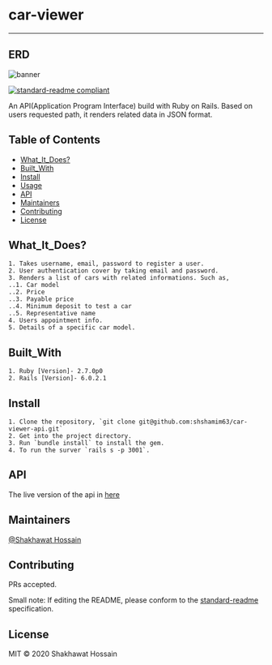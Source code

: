 # car-viewer
___

## ERD
![banner](./diagram/vehicleappointment.png)

[![standard-readme compliant](https://img.shields.io/badge/standard--readme-OK-green.svg?style=flat-square)](https://github.com/RichardLitt/standard-readme)

An API(Application Program Interface) build with Ruby on Rails. Based on users requested path, it renders related data in JSON format. 

## Table of Contents

- [What_It_Does?](#What_It_Does?)
- [Built_With](#Built_With)
- [Install](#install)
- [Usage](#usage)
- [API](#api)
- [Maintainers](#maintainers)
- [Contributing](#contributing)
- [License](#license)

## What_It_Does?
```
1. Takes username, email, password to register a user.
2. User authentication cover by taking email and password.
3. Renders a list of cars with related informations. Such as,
..1. Car model
..2. Price
..3. Payable price
..4. Minimum deposit to test a car
..5. Representative name
4. Users appointment info.
5. Details of a specific car model.

```
## Built_With
```
1. Ruby [Version]- 2.7.0p0
2. Rails [Version]- 6.0.2.1
```
## Install

```
1. Clone the repository, `git clone git@github.com:shshamim63/car-viewer-api.git`
2. Get into the project directory.
3. Run `bundle install` to install the gem.
4. To run the surver `rails s -p 3001`.
```

## API
The live version of the api in [here](https://car-viewer-api.herokuapp.com/)
## Maintainers

[@Shakhawat Hossain](https://github.com/shshamim63)

## Contributing

PRs accepted.

Small note: If editing the README, please conform to the [standard-readme](https://github.com/RichardLitt/standard-readme) specification.

## License

MIT © 2020 Shakhawat Hossain
